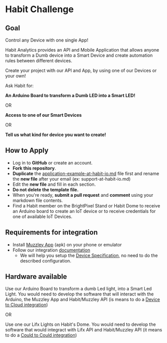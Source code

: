 # Habit Challenge
## Goal
Control any Device with one single App!
    
Habit Analytics provides an API and Mobile Application that allows anyone to transform a Dumb device into a Smart Device and create automation rules between different devices.
    
Create your project with our API and App, by using one of our Devices or your own!
    
Ask Habit for:

**An Arduino Board to transform a Dumb LED into a Smart LED!**

OR

**Access to one of our Smart Devices**

OR 

**Tell us what kind for device you want to create!**
    
## How to Apply
* Log in to **GitHub** or create an account.
* **Fork this repository**.
* **Duplicate** the [application-example-at-habit-io.md](https://github.com/habitio/PixelCamp/blob/master/application-example-at-habit-io.md) file first and rename the **new file** after your email (ex: support-at-habit-io.md)
* Edit the **new file** and fill in each section.
* **Do not delete the template file.**
* When you're ready, **submit a pull request** and **comment** using your markdown file contents.
* Find a Habit member on the BrightPixel Stand or Habit Dome to receive an Arduino board to create an IoT device or to receive credentials for one of available IoT Devices.


## Requirements for integration
* Install [Muzzley App](https://cdn.muzzley.com/apk/muzzley-v3.apk) (apk) on your phone or emulator
* Follow our integration [documentation](https://muzzleyintegrations.docs.apiary.io) 
    * We will help you setup the [Device Specification](https://muzzleyintegrations.docs.apiary.io/#reference/device-specifications), no need to do the described configuration.
    
## Hardware available
Use our Arduino Board to transform a dumb Led light, into a Smart Led Light. You would need to develop the software that will interact with the Arduino, the Muzzley App and Habit/Muzzley API (is means to do a [Device to Cloud integration](https://muzzleyintegrations.docs.apiary.io/#introduction/integrate-devices/device-to-cloud))

OR

Use one our Lifx Lights on Habit's Dome. You would need to develop the software that would integract with Lifx API and Habit/Muzzley API (it means to do a [Could to Could integration](https://muzzleyintegrations.docs.apiary.io/#introduction/integrate-devices/cloud-to-cloud))

